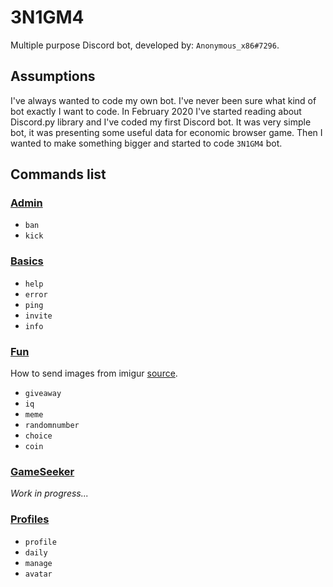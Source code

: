 # 3N1GM4
Multiple purpose Discord bot, developed by: `Anonymous_x86#7296`.

## Assumptions
I've always wanted to code my own bot. I've never been sure what kind of bot exactly I want to code.
In February 2020 I've started reading about Discord.py library and I've coded my first Discord bot.
It was very simple bot, it was presenting some useful data for economic browser game.
Then I wanted to make something bigger and started to code `3N1GM4` bot.

## Commands list

### [Admin](https://github.com/AnonymousX86/Enigma-Bot/blob/master/enigma/cogs/admin.py)

- `ban`
- `kick`


### [Basics](https://github.com/AnonymousX86/Enigma-Bot/blob/master/enigma/cogs/basics.py)

- `help`
- `error`
- `ping`
- `invite`
- `info`


### [Fun](https://github.com/AnonymousX86/Enigma-Bot/blob/master/enigma/cogs/fun.py)
How to send images from imigur [source](https://stackoverflow.com/questions/57043797/discord-py-getting-random-imgur-images).

- `giveaway`
- `iq`
- `meme`
- `randomnumber`
- `choice`
- `coin`


### [GameSeeker](https://github.com/AnonymousX86/Enigma-Bot/blob/master/enigma/cogs/game_seeker.py)

_Work in progress..._


### [Profiles](https://github.com/AnonymousX86/Enigma-Bot/blob/master/enigma/cogs/profiles.py)

- `profile`
- `daily`
- `manage`
- `avatar`

